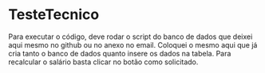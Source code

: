 # TesteTecnico

Para executar o código, deve rodar o script do banco de dados que deixei aqui mesmo no github ou no anexo no email. Coloquei o mesmo aqui que já cria tanto o banco de dados quanto insere os dados na tabela. Para recalcular o salário basta clicar no botão como solicitado.
